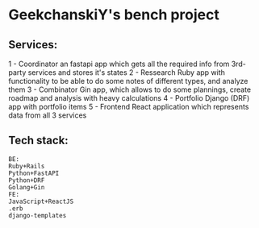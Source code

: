 # GeekchanskiY's bench project

## Services:
1 - Coordinator
an fastapi app which gets all the required info from 3rd-party services and 
stores it's states
2 - Ressearch 
Ruby app with functionality to be able to do some notes of different types, and analyze them
3 - Combinator
Gin app, which allows to do some plannings, create roadmap and analysis with heavy calculations
4 - Portfolio
Django (DRF) app with portfolio items 
5 - Frontend
React application which represents data from all 3 services


## Tech stack:
    BE:
    Ruby+Rails
    Python+FastAPI
    Python+DRF
    Golang+Gin
    FE:
    JavaScript+ReactJS
    .erb
    django-templates